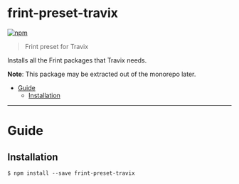 # frint-preset-travix

[![npm](https://img.shields.io/npm/v/frint-preset-travix.svg)](https://www.npmjs.com/package/frint-preset-travix)

> Frint preset for Travix

Installs all the Frint packages that Travix needs.

**Note**: This package may be extracted out of the monorepo later.

<!-- MarkdownTOC autolink=true bracket=round -->

- [Guide](#guide)
  - [Installation](#installation)

<!-- /MarkdownTOC -->

---

# Guide

## Installation

```
$ npm install --save frint-preset-travix
```
